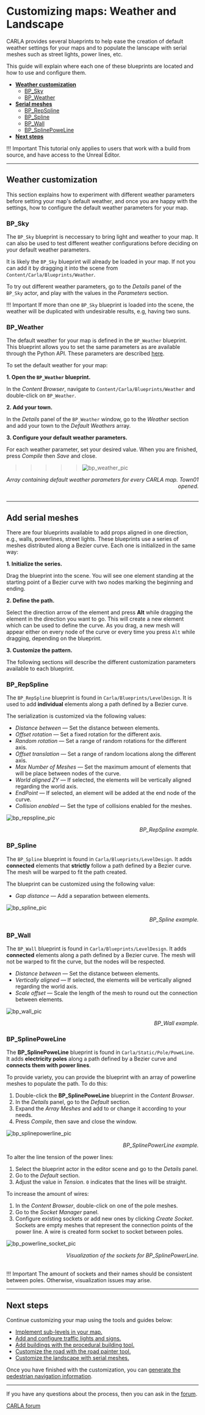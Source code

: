 # Customizing maps: Weather and Landscape

CARLA provides several blueprints to help ease the creation of default weather settings for your maps and to populate the lanscape with serial meshes such as street lights, power lines, etc.

This guide will explain where each one of these blueprints are located and how to use and configure them.

- [__Weather customization__](#weather-customization)
	- [BP_Sky](#bp_sky)
	- [BP_Weather](#bp_weather)
- [__Serial meshes__](#add-serial-meshes)
	- [BP_RepSpline](#bp_repspline)
	- [BP_Spline](#bp_spline)
	- [BP_Wall](#bp_wall)
	- [BP_SplinePoweLine](#bp_splinepoweline)
- [__Next steps__](#next-steps)

!!! Important
    This tutorial only applies to users that work with a build from source, and have access to the Unreal Editor.

---

## Weather customization

This section explains how to experiment with different weather parameters before setting your map's default weather, and once you are happy with the settings, how to configure the default weather parameters for your map.

### BP_Sky

The `BP_Sky` blueprint is neccessary to bring light and weather to your map. It can also be used to test different weather configurations before deciding on your default weather parameters.

It is likely the `BP_Sky` blueprint will already be loaded in your map. If not you can add it by dragging it into the scene from `Content/Carla/Blueprints/Weather`.

To try out different weather parameters, go to the _Details_ panel of the `BP_Sky` actor, and play with the values in the _Parameters_ section.

!!! Important
    If more than one `BP_Sky` blueprint is loaded into the scene, the weather will be duplicated with undesirable results, e.g, having two suns.

### BP_Weather

The default weather for your map is defined in the `BP_Weather` blueprint. This blueprint allows you to set the same parameters as are available through the Python API. These parameters are described [here](https://carla.readthedocs.io/en/latest/python_api/#carlaweatherparameters).

To set the default weather for your map:

__1. Open the `BP_Weather` blueprint.__ 

In the _Content Browser_, navigate to `Content/Carla/Blueprints/Weather` and double-click on `BP_Weather`.

__2. Add your town.__

In the _Details_ panel of the `BP_Weather` window, go to the _Weather_ section and add your town to the _Default Weathers_ array.

__3. Configure your default weather parameters.__

For each weather parameter, set your desired value. When you are finished, press _Compile_ then _Save_ and close.

>>>>>![bp_weather_pic](../img/map_customization/BP_Weather.jpg)<br>
<div style="text-align: right">
<i>Array containing default weather parameters for every CARLA map. Town01 opened.</i></div>
<br>

---

## Add serial meshes

There are four blueprints available to add props aligned in one direction, e.g., walls, powerlines, street lights. These blueprints use a series of meshes distributed along a Bezier curve. Each one is initialized in the same way:

__1. Initialize the series.__

Drag the blueprint into the scene. You will see one element standing at the starting point of a Bezier curve with two nodes marking the beginning and ending.

__2. Define the path.__

Select the direction arrow of the element and press __Alt__ while dragging the element in the direction you want to go. This will create a new element which can be used to define the curve. As you drag, a new mesh will appear either on every node of the curve or every time you press `Alt` while dragging, depending on the blueprint.

__3. Customize the pattern.__

The following sections will describe the different customization parameters available to each blueprint.

### BP_RepSpline

The `BP_RepSpline` blueprint is found in `Carla/Blueprints/LevelDesign`. It is used to add __individual__ elements along a path defined by a Bezier curve.

The serialization is customized via the following values:

- _Distance between_ — Set the distance between elements.
- _Offset rotation_ — Set a fixed rotation for the different axis.
- _Random rotation_ — Set a range of random rotations for the different axis.
- _Offset translation_ — Set a range of random locations along the different axis.
- _Max Number of Meshes_ — Set the maximum amount of elements that will be place between nodes of the curve.
- _World aligned ZY_ — If selected, the elements will be vertically aligned regarding the world axis.
- _EndPoint_ — If selected, an element will be added at the end node of the curve.
- _Collision enabled_ — Set the type of collisions enabled for the meshes.

![bp_repspline_pic](../img/map_customization/BP_Repspline.jpg)
<div style="text-align: right"><i>BP_RepSpline example.</i></div>

### BP_Spline

The `BP_Spline` blueprint is found in `Carla/Blueprints/LevelDesign`. It adds __connected__ elements that __strictly__ follow a path defined by a Bezier curve. The mesh will be warped to fit the path created.

The blueprint can be customized using the following value:

- _Gap distance_ — Add a separation between elements.  

![bp_spline_pic](../img/map_customization/BP_Spline.jpg)
<div style="text-align: right"><i>BP_Spline example.</i></div>

### BP_Wall

The `BP_Wall` blueprint is found in `Carla/Blueprints/LevelDesign`. It adds __connected__ elements along a path defined by a Bezier curve. The mesh will not be warped to fit the curve, but the nodes will be respected.

- _Distance between_ — Set the distance between elements.
- _Vertically aligned_ — If selected, the elements will be vertically aligned regarding the world axis.
- _Scale offset_ — Scale the length of the mesh to round out the connection between elements.

![bp_wall_pic](../img/map_customization/BP_Wall.jpg)
<div style="text-align: right"><i>BP_Wall example.</i></div>

### BP_SplinePoweLine

The __BP_SplinePoweLine__ blueprint is found in `Carla/Static/Pole/PoweLine`. It adds __electricity poles__ along a path defined by a Bezier curve and __connects them with power lines__.

To provide variety, you can provide the blueprint with an array of powerline meshes to populate the path. To do this:

1. Double-click the __BP_SplinePoweLine__ blueprint in the _Content Browser_.
2. In the _Details_ panel, go to the _Default_ section.
3. Expand the _Array Meshes_ and add to or change it according to your needs.
4. Press _Compile_, then save and close the window.

![bp_splinepowerline_pic](../img/map_customization/BP_Splinepowerline.jpg)
<div style="text-align: right"><i>BP_SplinePowerLine example.</i></div>

To alter the line tension of the power lines:

1. Select the blueprint actor in the editor scene and go to the _Details_ panel.
2. Go to the _Default_ section.
3. Adjust the value in _Tension_. `0` indicates that the lines will be straight.

To increase the amount of wires:

1. In the _Content Browser_, double-click on one of the pole meshes.
2. Go to the _Socket Manager_ panel.
3. Configure existing sockets or add new ones by clicking _Create Socket_. Sockets are empty meshes that represent the connection points of the power line. A wire is created form socket to socket between poles.

![bp_powerline_socket_pic](../img/map_customization/BP_Splinepowerline_Sockets.jpg)
<div style="text-align: right"><i>Visualization of the sockets for BP_SplinePowerLine.</i></div>
<br>

!!! Important
    The amount of sockets and their names should be consistent between poles. Otherwise, visualization issues may arise. 

---

## Next steps

Continue customizing your map using the tools and guides below:

- [Implement sub-levels in your map.](tuto_M_custom_layers.md)
- [Add and configure traffic lights and signs.](tuto_M_custom_add_tl.md)
- [Add buildings with the procedural building tool.](tuto_M_custom_buildings.md)
- [Customize the road with the road painter tool.](tuto_M_custom_road_painter.md)
- [Customize the landscape with serial meshes.](tuto_M_custom_weather_landscape.md#add-serial-meshes)

Once you have finished with the customization, you can [generate the pedestrian navigation information](tuto_M_generate_pedestrian_navigation.md).

---

If you have any questions about the process, then you can ask in the [forum](http://github.fishros.org/https://github.com/carla-simulator/carla/discussions).

<div class="build-buttons">
<p>
<a href="http://github.fishros.org/https://github.com/carla-simulator/carla/discussions" target="_blank" class="btn btn-neutral" title="Go to the CARLA forum">
CARLA forum</a>
</p>
</div>